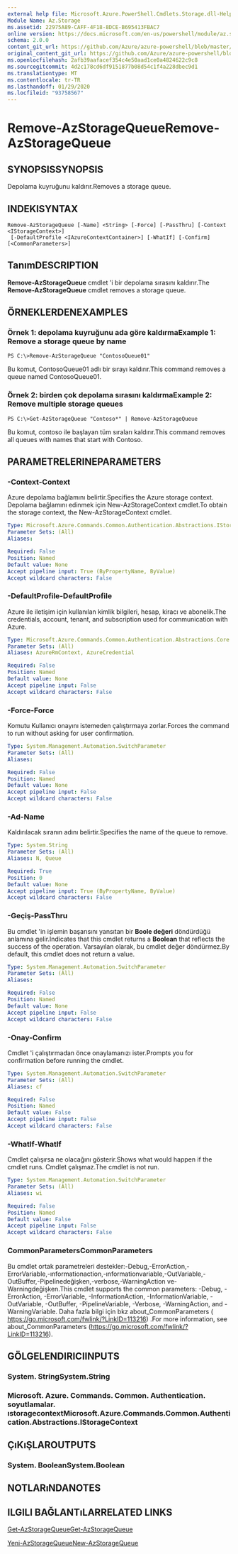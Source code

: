 ```yaml
---
external help file: Microsoft.Azure.PowerShell.Cmdlets.Storage.dll-Help.xml
Module Name: Az.Storage
ms.assetid: 22975A89-CAFF-4F18-8DCE-B695413FBAC7
online version: https://docs.microsoft.com/en-us/powershell/module/az.storage/remove-azstoragequeue
schema: 2.0.0
content_git_url: https://github.com/Azure/azure-powershell/blob/master/src/Storage/Storage.Management/help/Remove-AzStorageQueue.md
original_content_git_url: https://github.com/Azure/azure-powershell/blob/master/src/Storage/Storage.Management/help/Remove-AzStorageQueue.md
ms.openlocfilehash: 2afb39aafacef354c4e50aad1ce0a4824622c9c8
ms.sourcegitcommit: 4d2c178cd6df9151877b08d54c1f4a228dbec9d1
ms.translationtype: MT
ms.contentlocale: tr-TR
ms.lasthandoff: 01/29/2020
ms.locfileid: "93758567"
---
```

# <span data-ttu-id="124db-101">Remove-AzStorageQueue</span><span class="sxs-lookup"><span data-stu-id="124db-101">Remove-AzStorageQueue</span></span>

## <span data-ttu-id="124db-102">SYNOPSIS</span><span class="sxs-lookup"><span data-stu-id="124db-102">SYNOPSIS</span></span>
<span data-ttu-id="124db-103">Depolama kuyruğunu kaldırır.</span><span class="sxs-lookup"><span data-stu-id="124db-103">Removes a storage queue.</span></span>

## <span data-ttu-id="124db-104">INDEKI</span><span class="sxs-lookup"><span data-stu-id="124db-104">SYNTAX</span></span>

```
Remove-AzStorageQueue [-Name] <String> [-Force] [-PassThru] [-Context <IStorageContext>]
 [-DefaultProfile <IAzureContextContainer>] [-WhatIf] [-Confirm] [<CommonParameters>]
```

## <span data-ttu-id="124db-105">Tanım</span><span class="sxs-lookup"><span data-stu-id="124db-105">DESCRIPTION</span></span>
<span data-ttu-id="124db-106">**Remove-AzStorageQueue** cmdlet 'i bir depolama sırasını kaldırır.</span><span class="sxs-lookup"><span data-stu-id="124db-106">The **Remove-AzStorageQueue** cmdlet removes a storage queue.</span></span>

## <span data-ttu-id="124db-107">ÖRNEKLERDEN</span><span class="sxs-lookup"><span data-stu-id="124db-107">EXAMPLES</span></span>

### <span data-ttu-id="124db-108">Örnek 1: depolama kuyruğunu ada göre kaldırma</span><span class="sxs-lookup"><span data-stu-id="124db-108">Example 1: Remove a storage queue by name</span></span>
```
PS C:\>Remove-AzStorageQueue "ContosoQueue01"
```

<span data-ttu-id="124db-109">Bu komut, ContosoQueue01 adlı bir sırayı kaldırır.</span><span class="sxs-lookup"><span data-stu-id="124db-109">This command removes a queue named ContosoQueue01.</span></span>

### <span data-ttu-id="124db-110">Örnek 2: birden çok depolama sırasını kaldırma</span><span class="sxs-lookup"><span data-stu-id="124db-110">Example 2: Remove multiple storage queues</span></span>
```
PS C:\>Get-AzStorageQueue "Contoso*" | Remove-AzStorageQueue
```

<span data-ttu-id="124db-111">Bu komut, contoso ile başlayan tüm sıraları kaldırır.</span><span class="sxs-lookup"><span data-stu-id="124db-111">This command removes all queues with names that start with Contoso.</span></span>

## <span data-ttu-id="124db-112">PARAMETRELERINE</span><span class="sxs-lookup"><span data-stu-id="124db-112">PARAMETERS</span></span>

### <span data-ttu-id="124db-113">-Context</span><span class="sxs-lookup"><span data-stu-id="124db-113">-Context</span></span>
<span data-ttu-id="124db-114">Azure depolama bağlamını belirtir.</span><span class="sxs-lookup"><span data-stu-id="124db-114">Specifies the Azure storage context.</span></span>
<span data-ttu-id="124db-115">Depolama bağlamını edinmek için New-AzStorageContext cmdlet.</span><span class="sxs-lookup"><span data-stu-id="124db-115">To obtain the storage context, the New-AzStorageContext cmdlet.</span></span>

```yaml
Type: Microsoft.Azure.Commands.Common.Authentication.Abstractions.IStorageContext
Parameter Sets: (All)
Aliases:

Required: False
Position: Named
Default value: None
Accept pipeline input: True (ByPropertyName, ByValue)
Accept wildcard characters: False
```

### <span data-ttu-id="124db-116">-DefaultProfile</span><span class="sxs-lookup"><span data-stu-id="124db-116">-DefaultProfile</span></span>
<span data-ttu-id="124db-117">Azure ile iletişim için kullanılan kimlik bilgileri, hesap, kiracı ve abonelik.</span><span class="sxs-lookup"><span data-stu-id="124db-117">The credentials, account, tenant, and subscription used for communication with Azure.</span></span>

```yaml
Type: Microsoft.Azure.Commands.Common.Authentication.Abstractions.Core.IAzureContextContainer
Parameter Sets: (All)
Aliases: AzureRmContext, AzureCredential

Required: False
Position: Named
Default value: None
Accept pipeline input: False
Accept wildcard characters: False
```

### <span data-ttu-id="124db-118">-Force</span><span class="sxs-lookup"><span data-stu-id="124db-118">-Force</span></span>
<span data-ttu-id="124db-119">Komutu Kullanıcı onayını istemeden çalıştırmaya zorlar.</span><span class="sxs-lookup"><span data-stu-id="124db-119">Forces the command to run without asking for user confirmation.</span></span>

```yaml
Type: System.Management.Automation.SwitchParameter
Parameter Sets: (All)
Aliases:

Required: False
Position: Named
Default value: None
Accept pipeline input: False
Accept wildcard characters: False
```

### <span data-ttu-id="124db-120">-Ad</span><span class="sxs-lookup"><span data-stu-id="124db-120">-Name</span></span>
<span data-ttu-id="124db-121">Kaldırılacak sıranın adını belirtir.</span><span class="sxs-lookup"><span data-stu-id="124db-121">Specifies the name of the queue to remove.</span></span>

```yaml
Type: System.String
Parameter Sets: (All)
Aliases: N, Queue

Required: True
Position: 0
Default value: None
Accept pipeline input: True (ByPropertyName, ByValue)
Accept wildcard characters: False
```

### <span data-ttu-id="124db-122">-Geçiş</span><span class="sxs-lookup"><span data-stu-id="124db-122">-PassThru</span></span>
<span data-ttu-id="124db-123">Bu cmdlet 'in işlemin başarısını yansıtan bir **Boole değeri** döndürdüğü anlamına gelir.</span><span class="sxs-lookup"><span data-stu-id="124db-123">Indicates that this cmdlet returns a **Boolean** that reflects the success of the operation.</span></span>
<span data-ttu-id="124db-124">Varsayılan olarak, bu cmdlet değer döndürmez.</span><span class="sxs-lookup"><span data-stu-id="124db-124">By default, this cmdlet does not return a value.</span></span>

```yaml
Type: System.Management.Automation.SwitchParameter
Parameter Sets: (All)
Aliases:

Required: False
Position: Named
Default value: None
Accept pipeline input: False
Accept wildcard characters: False
```

### <span data-ttu-id="124db-125">-Onay</span><span class="sxs-lookup"><span data-stu-id="124db-125">-Confirm</span></span>
<span data-ttu-id="124db-126">Cmdlet 'i çalıştırmadan önce onaylamanızı ister.</span><span class="sxs-lookup"><span data-stu-id="124db-126">Prompts you for confirmation before running the cmdlet.</span></span>

```yaml
Type: System.Management.Automation.SwitchParameter
Parameter Sets: (All)
Aliases: cf

Required: False
Position: Named
Default value: False
Accept pipeline input: False
Accept wildcard characters: False
```

### <span data-ttu-id="124db-127">-WhatIf</span><span class="sxs-lookup"><span data-stu-id="124db-127">-WhatIf</span></span>
<span data-ttu-id="124db-128">Cmdlet çalışırsa ne olacağını gösterir.</span><span class="sxs-lookup"><span data-stu-id="124db-128">Shows what would happen if the cmdlet runs.</span></span>
<span data-ttu-id="124db-129">Cmdlet çalışmaz.</span><span class="sxs-lookup"><span data-stu-id="124db-129">The cmdlet is not run.</span></span>

```yaml
Type: System.Management.Automation.SwitchParameter
Parameter Sets: (All)
Aliases: wi

Required: False
Position: Named
Default value: False
Accept pipeline input: False
Accept wildcard characters: False
```

### <span data-ttu-id="124db-130">CommonParameters</span><span class="sxs-lookup"><span data-stu-id="124db-130">CommonParameters</span></span>
<span data-ttu-id="124db-131">Bu cmdlet ortak parametreleri destekler:-Debug,-ErrorAction,-ErrorVariable,-ınformationaction,-ınformationvariable,-OutVariable,-OutBuffer,-Pipelinedeğişken,-verbose,-WarningAction ve-Warningdeğişken.</span><span class="sxs-lookup"><span data-stu-id="124db-131">This cmdlet supports the common parameters: -Debug, -ErrorAction, -ErrorVariable, -InformationAction, -InformationVariable, -OutVariable, -OutBuffer, -PipelineVariable, -Verbose, -WarningAction, and -WarningVariable.</span></span> <span data-ttu-id="124db-132">Daha fazla bilgi için bkz about_CommonParameters ( https://go.microsoft.com/fwlink/?LinkID=113216) .</span><span class="sxs-lookup"><span data-stu-id="124db-132">For more information, see about_CommonParameters (https://go.microsoft.com/fwlink/?LinkID=113216).</span></span>

## <span data-ttu-id="124db-133">GÖLGELENDIRICI</span><span class="sxs-lookup"><span data-stu-id="124db-133">INPUTS</span></span>

### <span data-ttu-id="124db-134">System. String</span><span class="sxs-lookup"><span data-stu-id="124db-134">System.String</span></span>

### <span data-ttu-id="124db-135">Microsoft. Azure. Commands. Common. Authentication. soyutlamalar. ıstoragecontext</span><span class="sxs-lookup"><span data-stu-id="124db-135">Microsoft.Azure.Commands.Common.Authentication.Abstractions.IStorageContext</span></span>

## <span data-ttu-id="124db-136">ÇıKıŞLAR</span><span class="sxs-lookup"><span data-stu-id="124db-136">OUTPUTS</span></span>

### <span data-ttu-id="124db-137">System. Boolean</span><span class="sxs-lookup"><span data-stu-id="124db-137">System.Boolean</span></span>

## <span data-ttu-id="124db-138">NOTLARıNDA</span><span class="sxs-lookup"><span data-stu-id="124db-138">NOTES</span></span>

## <span data-ttu-id="124db-139">ILGILI BAĞLANTıLAR</span><span class="sxs-lookup"><span data-stu-id="124db-139">RELATED LINKS</span></span>

[<span data-ttu-id="124db-140">Get-AzStorageQueue</span><span class="sxs-lookup"><span data-stu-id="124db-140">Get-AzStorageQueue</span></span>](./Get-AzStorageQueue.md)

[<span data-ttu-id="124db-141">Yeni-AzStorageQueue</span><span class="sxs-lookup"><span data-stu-id="124db-141">New-AzStorageQueue</span></span>](./New-AzStorageQueue.md)
